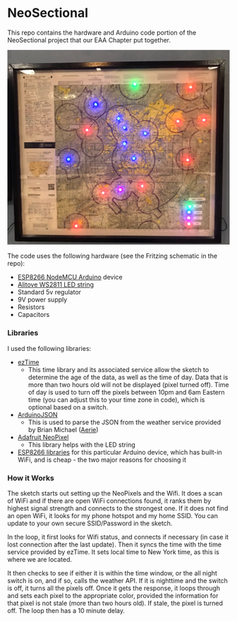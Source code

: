 # NeoSectional
This repo contains the hardware and Arduino code portion of the NeoSectional project that our EAA Chapter put together.

![NeoSectional picture](https://github.com/Rich-Hopkins/NeoSectional/blob/master/NeoSectional.jpg)

The code uses the following hardware (see the Fritzing schematic in the repo):
- [ESP8266 NodeMCU Arduino](https://smile.amazon.com/gp/product/B081CSJV2V) device
- [Alitove WS2811 LED string](https://smile.amazon.com/gp/product/B01AG923GI)
- Standard 5v regulator
- 9V power supply
- Resistors
- Capacitors

### Libraries
I used the following libraries:
- [ezTime](https://github.com/ropg/ezTime)
  - This time library and its associated service allow the sketch to determine the age of the data, as well as the time of day. Data that is more than two hours old will not be displayed (pixel turned off). Time of day is used to turn off the pixels between 10pm and 6am Eastern time (you can adjust this to your time zone in code), which is optional based on a switch.
- [ArduinoJSON](https://arduinojson.org/)
  - This is used to parse the JSON from the weather service provided by Brian Michael ([Aerie](https://github.com/bsmichael/aerie))
- [Adafruit NeoPixel](https://github.com/adafruit/Adafruit_NeoPixel)
  - This library helps with the LED string
- [ESP8266 libraries](https://arduino-esp8266.readthedocs.io/en/latest/) for this particular Arduino device, which has built-in WiFi, and is cheap - the two major reasons for choosing it

### How it Works
The sketch starts out setting up the NeoPixels and the Wifi. It does a scan of WiFi and if there are open WiFi connections found, it ranks them by highest signal strength and connects to the strongest one. If it does not find an open WiFi, it looks for my phone hotspot and my home SSID. You can update to your own secure SSID/Password in the sketch.

In the loop, it first looks for Wifi status, and connects if necessary (in case it lost connection after the last update). Then it syncs the time with the time service provided by ezTime. It sets local time to New York time, as this is where we are located.

It then checks to see if either it is within the time window, or the all night switch is on, and if so, calls the weather API. If it is nighttime and the switch is off, it turns all the pixels off. Once it gets the response, it loops through and sets each pixel to the appropriate color, provided the information for that pixel is not stale (more than two hours old). If stale, the pixel is turned off. The loop then has a 10 minute delay.
